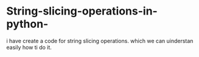 # String-slicing-operations-in-python-
i have create a code for string slicing operations. which we can uinderstan easily how ti do it.
